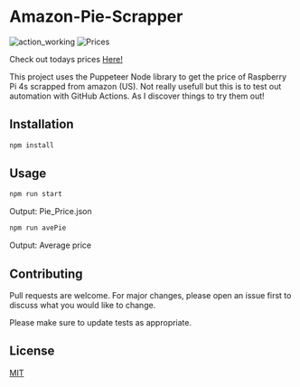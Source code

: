 # Amazon-Pie-Scrapper 
![action_working](https://github.com/cjvillar/amazon-pie-scrapper/actions/workflows/node.js.yml/badge.svg)
![Prices](https://github.com/cjvillar/amazon-pie-scrapper/actions/workflows/main.yml/badge.svg)


Check out todays prices [Here!](https://www.cjvillarreal.com/amazon-pie-scrapper/pie_price.json)

This project uses the Puppeteer Node library to  get the price of Raspberry Pi 4s scrapped from amazon (US). 
Not really usefull but this is to test out automation with GitHub Actions. 
As I discover things to try them out! 

## Installation

```bash
npm install
```
## Usage
```bash
npm run start
```
Output: Pie_Price.json

```bash
npm run avePie
```
Output: 
Average price

## Contributing
Pull requests are welcome. For major changes, please open an issue first to discuss what you would like to change.

Please make sure to update tests as appropriate.

## License
[MIT](https://choosealicense.com/licenses/mit/)
